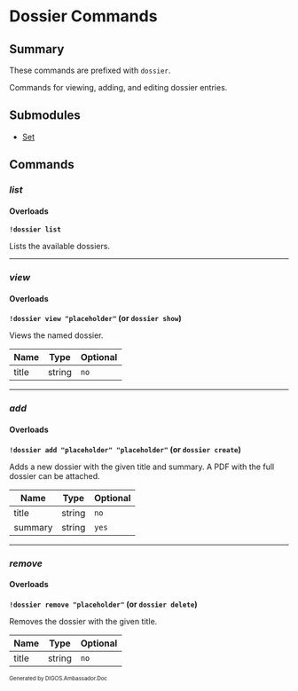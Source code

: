 ﻿Dossier Commands
================
## Summary
These commands are prefixed with `dossier`. 

Commands for viewing, adding, and editing dossier entries.

## Submodules
* [Set](dossier_set.md)

## Commands
### *list*
#### Overloads
**`!dossier list`**

Lists the available dossiers.

---

### *view*
#### Overloads
**`!dossier view "placeholder"` (or `dossier show`)**

Views the named dossier.

| Name | Type | Optional |
| --- | --- | --- |
| title | string | `no` |

---

### *add*
#### Overloads
**`!dossier add "placeholder" "placeholder"` (or `dossier create`)**

Adds a new dossier with the given title and summary. A PDF with the full dossier can be attached.

| Name | Type | Optional |
| --- | --- | --- |
| title | string | `no` |
| summary | string | `yes` |

---

### *remove*
#### Overloads
**`!dossier remove "placeholder"` (or `dossier delete`)**

Removes the dossier with the given title.

| Name | Type | Optional |
| --- | --- | --- |
| title | string | `no` |

<sub><sup>Generated by DIGOS.Ambassador.Doc</sup></sub>